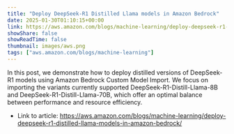 ```yaml
---
title: "Deploy DeepSeek-R1 Distilled Llama models in Amazon Bedrock"
date: 2025-01-30T01:10:15+00:00
link: https://aws.amazon.com/blogs/machine-learning/deploy-deepseek-r1-distilled-llama-models-in-amazon-bedrock/
showShare: false
showReadTime: false
thumbnail: images/aws.png
tags: ["aws.amazon.com/blogs/machine-learning"]
---
```

In this post, we demonstrate how to deploy distilled versions of DeepSeek-R1 models using Amazon Bedrock Custom Model Import. We focus on importing the variants currently supported DeepSeek-R1-Distill-Llama-8B and DeepSeek-R1-Distill-Llama-70B, which offer an optimal balance between performance and resource efficiency.

- Link to article: https://aws.amazon.com/blogs/machine-learning/deploy-deepseek-r1-distilled-llama-models-in-amazon-bedrock/